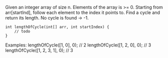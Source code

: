 Given an integer array of size n. Elements of the array is >= 0. Starting from arr[startInd], follow each element to the index it points to. Find a cycle and return its length. No cycle is found -> -1.

```
int lengthOfCycle(int[] arr, int startIndex) {
	// todo
}
```

Examples:
lengthOfCycle([1, 0], 0); // 2
lengthOfCycle([1, 2, 0], 0); // 3
lengthOfCycle([1, 2, 3, 1], 0); // 3